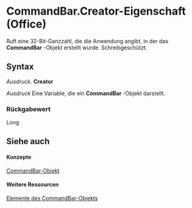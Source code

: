 
# CommandBar.Creator-Eigenschaft (Office)

Ruft eine 32-Bit-Ganzzahl, die die Anwendung angibt, in der das  **CommandBar** -Objekt erstellt wurde. Schreibgeschützt.


## Syntax

 _Ausdruck_. **Creator**

 _Ausdruck_ Eine Variable, die ein **CommandBar** -Objekt darstellt.


### Rückgabewert

Long


## Siehe auch


#### Konzepte


[CommandBar-Objekt](78603954-40aa-64cb-c407-2e0820d65231.md)
#### Weitere Ressourcen


[Elemente des CommandBar-Objekts](http://msdn.microsoft.com/library/e3756e7e-56a8-33a4-722f-640e5cc69b6d%28Office.15%29.aspx)
